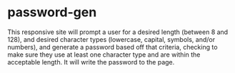 # password-gen
This responsive site will prompt a user for a desired length (between 8 and 128), and desired character types (lowercase, capital, symbols, and/or numbers), and generate a password based off that criteria, checking to make sure they use at least one character type and are within the acceptable length. It will write the password to the page.
